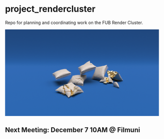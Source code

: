 # project_rendercluster

Repo for planning and coordinating work on the FUB Render Cluster.

![Houdini Render](pgs_ss22_dynamics_ho.png)

## Next Meeting: December 7 10AM @ Filmuni
